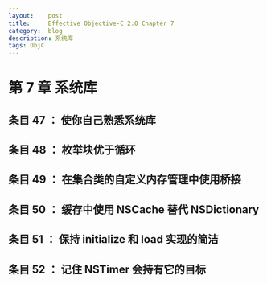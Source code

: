 ```yaml
---
layout:    post
title:     Effective Objective-C 2.0 Chapter 7
category:  blog
description: 系统库
tags: ObjC
---
```


# 第 7 章 系统库

## 条目 47 ： 使你自己熟悉系统库

## 条目 48 ： 枚举块优于循环

## 条目 49 ： 在集合类的自定义内存管理中使用桥接

## 条目 50 ： 缓存中使用 NSCache 替代 NSDictionary

## 条目 51 ： 保持 initialize 和 load 实现的简洁

## 条目 52 ： 记住 NSTimer 会持有它的目标